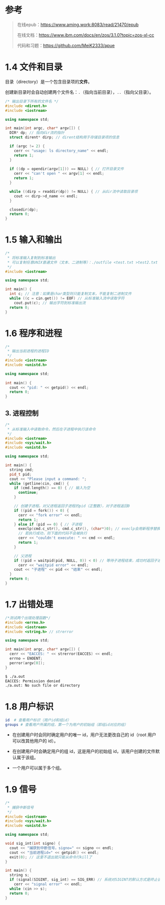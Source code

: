 # 参考
> 在线epub：https://www.aming.work:8083/read/21470/epub
>
> 在线文档：https://www.ibm.com/docs/en/zos/3.1.0?topic=zos-xl-cc
>
> 代码和习题：https://github.com/MeiK2333/apue

# 1.4 文件和目录

目录（directory）是一个包含目录项的**文件**。

创建新目录时会自动创建两个文件名：`.`（指向当前目录），`..`（指向父目录）。

```c++
/* 输出目录下所有的文件名 */
#include <dirent.h>
#include <iostream>

using namespace std;

int main(int argc, char* argv[]) {
  DIR* dp; // 指向dir流的指针
  struct dirent* dirp; // dirent结构用于存储目录项的信息

  if (argc != 2) {
    cerr << "usage: ls directory_name" << endl;
    return 1;
  }
 
  if ((dp = opendir(argv[1])) == NULL) { // 打开目录文件
    cerr << "can't open " << argv[1] << endl;
    return 1;
  }

  while ((dirp = readdir(dp)) != NULL) { // 从dir流中读取目录项
    cout << dirp->d_name << endl;
  }

  closedir(dp);
  return 0;
}
```

# 1.5 输入和输出

```c++
/*
 * 将标准输入复制到标准输出
 * 可以复制任意UNIX普通文件（文本、二进制等）：./outfile <test.txt >test2.txt
 */
#include <iostream>

using namespace std;

int main() {
  int c; // 注意：如果是char类型则只能复制文本，不能复制二进制文件
  while ((c = cin.get()) != EOF) // 从标准输入流中读取字符
    cout.put(c); // 输出字符到标准输出流
  return 0;
}
```

# 1.6 程序和进程

```c++
/*
 * 输出当前进程的进程ID
 */
#include <iostream>
#include <unistd.h>

using namespace std;
 
int main() {
  cout << "pid: " << getpid() << endl;
  return 0;
}
```

## 3. 进程控制

```c++
/*
 * 从标准输入中读取命令，然后在子进程中执行该命令
 */
#include <iostream>
#include <sys/wait.h>
#include <unistd.h>

using namespace std;

int main() {
  string cmd;
  pid_t pid;
  cout << "Please input a command: ";
  while (getline(cin, cmd)) {
    if (cmd.length() == 0) { // 输入为空
      continue;
    }

    // 创建子进程。对父进程返回子进程的pid（正整数），对子进程返回0
    if ((pid = fork()) < 0) {
      cerr << "fork error" << endl;
      return 1;
    } else if (pid == 0) { // 子进程
      execlp(cmd.c_str(), cmd.c_str(), (char*)0); // execlp会用新程序替换当前进程
      // 若执行成功，则下面的代码不会被执行
      cerr << "couldn't execute: " << cmd << endl;
      return 1;
    }

    // 父进程
    if ((pid = waitpid(pid, NULL, 0)) < 0) // 等待子进程结束，成功时返回子进程的pid，错误时返回-1
      cerr << "waitpid error" << endl;
    cout << "子进程" << pid << "结束" << endl;
  }
  return 0;
}
```

# 1.7 出错处理

```cpp
/*测试两个出错处理函数*/
#include <errno.h>
#include <iostream>
#include <string.h> // strerror

using namespace std;

int main(int argc, char* argv[]) {
  cerr << "EACCES: " << strerror(EACCES) << endl;
  errno = ENOENT;
  perror(argv[0]);
}
```

```bash
$ ./a.out
EACCES: Permission denied
./a.out: No such file or directory
```



# 1.8 用户标识

```bash
id  # 查看用户标识（用户id和组id）
groups # 查看用户所属的组，第一个为用户的初始组（即组id对应的组）
```

- 在创建用户时会同时确定用户的唯一 id，用户无法更改自己的 id（root 用户可以改其他用户的 id）。

- 在创建用户时会确定用户的组 id，这是用户的初始组 id，该用户创建的文件默认属于该组。

- 一个用户可以属于多个组。

# 1.9 信号

```c++
/*
 * 捕获中断信号
 */
#include <iostream>
#include <sys/wait.h>
#include <unistd.h>

using namespace std;

void sig_int(int signo) {
  cout << "捕获到中断信号，signo=" << signo << endl;
  cout << "当前进程id=" << getpid() << endl;
  exit(0); // 这里不退出就只能从命令行kill了
}

int main() {
  string s;
  if (signal(SIGINT, sig_int) == SIG_ERR) // 系统对SIGINT的默认方式是终止该进程
    cerr << "signal error" << endl;
  while (cin >> s);
  return 0;
}
```

